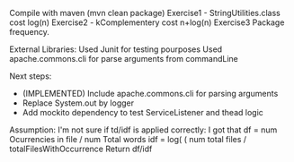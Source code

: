 
Compile with maven (mvn clean package)
Exercise1 - StringUtilities.class  cost log(n)
Exercise2 - kComplementery  cost n+log(n)
Exercise3 Package frequency.

External Libraries:
Used Junit for  testing pourposes
Used apache.commons.cli for parse arguments from commandLine

Next steps:
- (IMPLEMENTED) Include apache.commons.cli for parsing arguments
- Replace System.out by logger
- Add mockito dependency to test ServiceListener and thead logic

Assumption:
I'm not sure if td/idf is applied correctly: I got that
df = num Ocurrencies in file / num Total words
idf = log( ( num total files /  totalFilesWithOccurrence
Return df/idf




